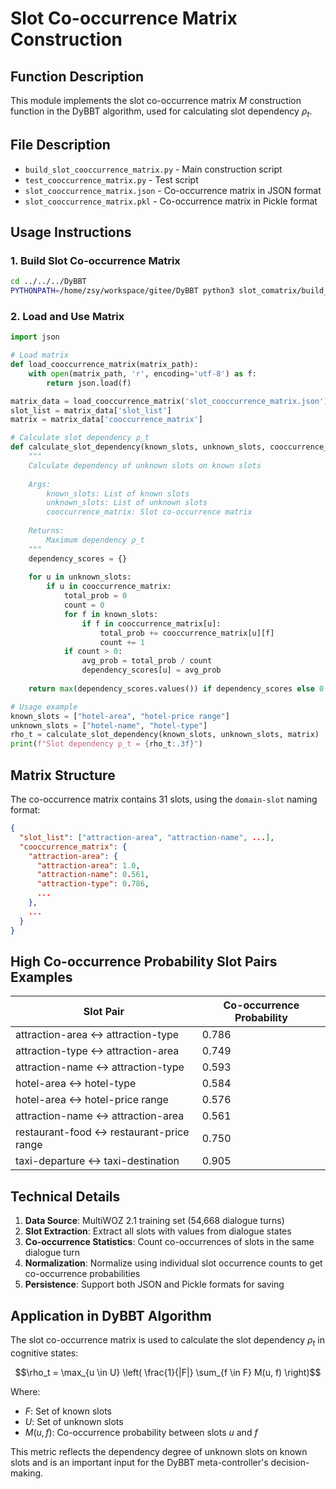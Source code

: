 # Slot Co-occurrence Matrix Construction

## Function Description

This module implements the slot co-occurrence matrix $M$ construction function in the DyBBT algorithm, used for calculating slot dependency $\rho_t$.

## File Description

- `build_slot_cooccurrence_matrix.py` - Main construction script
- `test_cooccurrence_matrix.py` - Test script
- `slot_cooccurrence_matrix.json` - Co-occurrence matrix in JSON format
- `slot_cooccurrence_matrix.pkl` - Co-occurrence matrix in Pickle format

## Usage Instructions

### 1. Build Slot Co-occurrence Matrix

```bash
cd ../../../DyBBT
PYTHONPATH=/home/zsy/workspace/gitee/DyBBT python3 slot_comatrix/build_slot_cooccurrence_matrix.py
```

### 2. Load and Use Matrix

```python
import json

# Load matrix
def load_cooccurrence_matrix(matrix_path):
    with open(matrix_path, 'r', encoding='utf-8') as f:
        return json.load(f)

matrix_data = load_cooccurrence_matrix('slot_cooccurrence_matrix.json')
slot_list = matrix_data['slot_list']
matrix = matrix_data['cooccurrence_matrix']

# Calculate slot dependency ρ_t
def calculate_slot_dependency(known_slots, unknown_slots, cooccurrence_matrix):
    """
    Calculate dependency of unknown slots on known slots
    
    Args:
        known_slots: List of known slots
        unknown_slots: List of unknown slots
        cooccurrence_matrix: Slot co-occurrence matrix
    
    Returns:
        Maximum dependency ρ_t
    """
    dependency_scores = {}
    
    for u in unknown_slots:
        if u in cooccurrence_matrix:
            total_prob = 0
            count = 0
            for f in known_slots:
                if f in cooccurrence_matrix[u]:
                    total_prob += cooccurrence_matrix[u][f]
                    count += 1
            if count > 0:
                avg_prob = total_prob / count
                dependency_scores[u] = avg_prob
    
    return max(dependency_scores.values()) if dependency_scores else 0.0

# Usage example
known_slots = ["hotel-area", "hotel-price range"]
unknown_slots = ["hotel-name", "hotel-type"]
rho_t = calculate_slot_dependency(known_slots, unknown_slots, matrix)
print(f"Slot dependency ρ_t = {rho_t:.3f}")
```

## Matrix Structure

The co-occurrence matrix contains 31 slots, using the `domain-slot` naming format:

```json
{
  "slot_list": ["attraction-area", "attraction-name", ...],
  "cooccurrence_matrix": {
    "attraction-area": {
      "attraction-area": 1.0,
      "attraction-name": 0.561,
      "attraction-type": 0.786,
      ...
    },
    ...
  }
}
```

## High Co-occurrence Probability Slot Pairs Examples

| Slot Pair | Co-occurrence Probability |
|-----------|--------------------------|
| attraction-area ↔ attraction-type | 0.786 |
| attraction-type ↔ attraction-area | 0.749 |
| attraction-name ↔ attraction-type | 0.593 |
| hotel-area ↔ hotel-type | 0.584 |
| hotel-area ↔ hotel-price range | 0.576 |
| attraction-name ↔ attraction-area | 0.561 |
| restaurant-food ↔ restaurant-price range | 0.750 |
| taxi-departure ↔ taxi-destination | 0.905 |

## Technical Details

1. **Data Source**: MultiWOZ 2.1 training set (54,668 dialogue turns)
2. **Slot Extraction**: Extract all slots with values from dialogue states
3. **Co-occurrence Statistics**: Count co-occurrences of slots in the same dialogue turn
4. **Normalization**: Normalize using individual slot occurrence counts to get co-occurrence probabilities
5. **Persistence**: Support both JSON and Pickle formats for saving

## Application in DyBBT Algorithm

The slot co-occurrence matrix is used to calculate the slot dependency $\rho_t$ in cognitive states:

$$\rho_t = \max_{u \in U} \left( \frac{1}{|F|} \sum_{f \in F} M(u, f) \right)$$

Where:
- $F$: Set of known slots
- $U$: Set of unknown slots  
- $M(u, f)$: Co-occurrence probability between slots $u$ and $f$

This metric reflects the dependency degree of unknown slots on known slots and is an important input for the DyBBT meta-controller's decision-making.